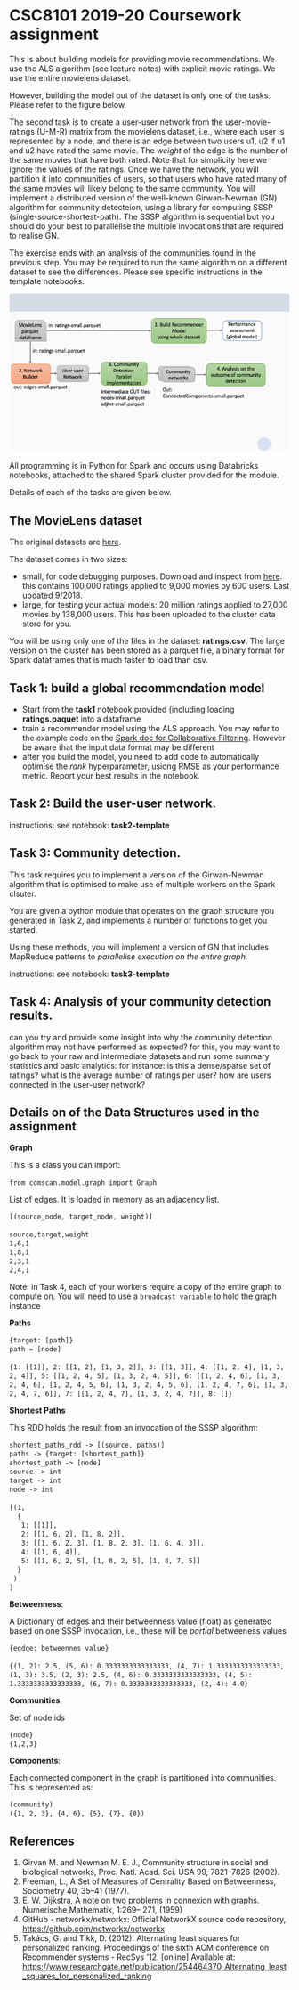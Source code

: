 # CSC8101 2019-20 Coursework assignment

This is about building models for providing movie recommendations. 
We use the ALS algorithm (see lecture notes) with explicit movie ratings.
We use the entire movielens dataset. 

However, building the model out of the dataset is only one of the tasks. 
Please refer to the figure below.

The second task is to create a user-user network from the user-movie-ratings (U-M-R) matrix from the movielens dataset, i.e., where each user is represented by a node, and there is an edge between two users u1, u2 if u1 and u2 have rated the same movie. The *weight* of the edge is the number of the same movies that have both rated. Note that for simplicity here we ignore the values of the ratings. 
Once we have the network, you will partition it into communities of users, so that users who have rated many of the same movies will likely belong to the same community.
You will implement a distributed version of the well-known Girwan-Newman (GN) algorithm for community detecteion, using a library for computing SSSP (single-source-shortest-path). The SSSP algorithm is sequential but you should do your best to parallelise the multiple invocations that are required to realise GN.

The exercise ends with an analysis of the communities found in the previous step. You may be required to run the same algorithm on a different dataset to see the differences. Please see specific instructions in the template notebooks. 

![assignment tasks summary](../resources/Coursework-tasks.png)

All programming is in Python for Spark and occurs using Databricks notebooks, attached to the shared Spark cluster provided for the module.

Details of each of the tasks are given below.

## The MovieLens dataset
The original datasets are [here](https://grouplens.org/datasets/movielens/).

The dataset comes in two sizes:
- small, for code debugging purposes. Download and inspect from [here](data/ml-latest-small.zip).
   this contains 100,000 ratings applied to 9,000 movies by 600 users. Last updated 9/2018.
- large, for testing your actual models: 20 million ratings applied to 27,000 movies by 138,000 users. 
   This has been uploaded to the cluster data store for you.
   
You will be using only one of the files in the dataset: **ratings.csv**.  The large version on the cluster has been stored as a parquet file, a binary format for Spark dataframes that is much faster to load than csv.

## Task 1: build a global recommendation model

- Start from the **task1** notebook provided (including loading  **ratings.paquet** into a dataframe
- train a recommender model using the ALS approach. You may refer to the example code on the [Spark doc for Collaborative Filtering](https://spark.apache.org/docs/latest/ml-collaborative-filtering.html). However be aware that the input data format may be different
- after you build the model, you need to add code to automatically optimise the *rank* hyperparameter, usiong RMSE as your performance metric. Report your best results in the notebook.

## Task 2: Build the user-user network.

instructions: see notebook: **task2-template**

## Task 3: Community detection.

This task requires you to implement a version of the Girwan-Newman algorithm that is optimised to make use of multiple workers on the Spark clsuter.

You are given a python module that operates on the graoh structure you generated in Task 2, and implements a number of functions to get you started.

Using these methods, you will implement a version of GN that includes MapReduce patterns to *parallelise execution on the entire graph.*

instructions: see notebook: **task3-template**

## Task 4: Analysis of your community detection results.

can you try and provide some insight into why the community detection algorithm may not have performed as expected?
for this, you may want to go back to your raw and intermediate datasets and run some summary statistics and basic analytics:
for instance: is this a dense/sparse set of ratings? what is the average number of ratings per user? how are users connected in the user-user network?



## Details on of the Data Structures used in the assignment

**Graph**

This is a class you can import:

`from comscan.model.graph import Graph`

List of edges. It is loaded in memory as an adjacency list.

    [(source_node, target_node, weight)]
    
    source,target,weight
    1,6,1
    1,8,1
    2,3,1
    2,4,1

Note: in Task 4, each of your workers require a copy of the entire graph to compute on. You will need to use a `broadcast variable` to hold the graph instance

**Paths**

    {target: [path]}
    path = [node]

    {1: [[1]], 2: [[1, 2], [1, 3, 2]], 3: [[1, 3]], 4: [[1, 2, 4], [1, 3, 2, 4]], 5: [[1, 2, 4, 5], [1, 3, 2, 4, 5]], 6: [[1, 2, 4, 6], [1, 3, 2, 4, 6], [1, 2, 4, 5, 6], [1, 3, 2, 4, 5, 6], [1, 2, 4, 7, 6], [1, 3, 2, 4, 7, 6]], 7: [[1, 2, 4, 7], [1, 3, 2, 4, 7]], 8: []}


**Shortest Paths**

This RDD holds the result from an invocation of the SSSP algorithm:

    shortest_paths_rdd -> [(source, paths)]
    paths -> {target: [shortest_path]}
    shortest_path -> [node]
    source -> int
    target -> int
    node -> int

    [(1,
      {
       1: [[1]],
       2: [[1, 6, 2], [1, 8, 2]],
       3: [[1, 6, 2, 3], [1, 8, 2, 3], [1, 6, 4, 3]],
       4: [[1, 6, 4]],
       5: [[1, 6, 2, 5], [1, 8, 2, 5], [1, 8, 7, 5]]
      }
     )
    ]

**Betweenness**:

A  Dictionary of edges and their betweenness value (float) as generated based on one SSSP invocation, i.e., these will be _partial_ betweeness values

    {egdge: betweennes_value}
    
    {(1, 2): 2.5, (5, 6): 0.3333333333333333, (4, 7): 1.3333333333333333, (1, 3): 3.5, (2, 3): 2.5, (4, 6): 0.3333333333333333, (4, 5): 1.3333333333333333, (6, 7): 0.3333333333333333, (2, 4): 4.0}


**Communities**:

Set of node ids

    {node}
    {1,2,3} 

**Components**:

Each connected component in the graph is partitioned into communities. This is represented as:

    (community)
    ({1, 2, 3}, {4, 6}, {5}, {7}, {8})


## References

1. Girvan M. and Newman M. E. J., Community structure in social and biological networks, Proc. Natl. Acad. Sci. USA 99, 7821–7826 (2002).
2. Freeman, L., A Set of Measures of Centrality Based on Betweenness, Sociometry 40, 35–41  (1977).
3. E. W. Dijkstra, A note on two problems in connexion with graphs. Numerische Mathematik, 1:269–
271, (1959)
4. GitHub - networkx/networkx: Official NetworkX source code repository, https://github.com/networkx/networkx
5. Takács, G. and Tikk, D. (2012). Alternating least squares for personalized ranking. 
Proceedings of the sixth ACM conference on Recommender systems - RecSys '12. 
[online] Available at: https://www.researchgate.net/publication/254464370_Alternating_least_squares_for_personalized_ranking
